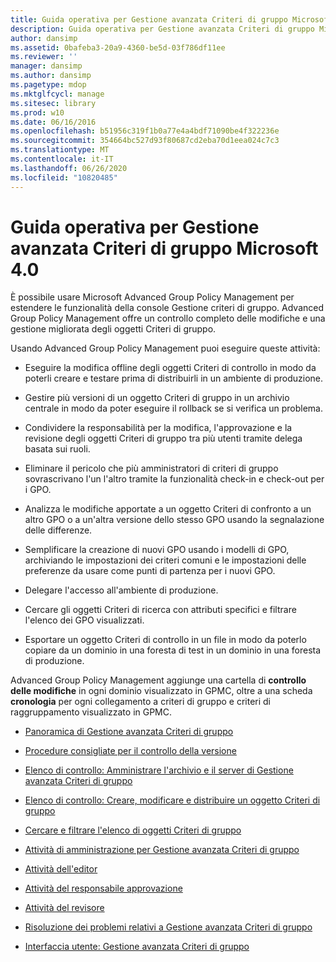 ```yaml
---
title: Guida operativa per Gestione avanzata Criteri di gruppo Microsoft 4.0
description: Guida operativa per Gestione avanzata Criteri di gruppo Microsoft 4.0
author: dansimp
ms.assetid: 0bafeba3-20a9-4360-be5d-03f786df11ee
ms.reviewer: ''
manager: dansimp
ms.author: dansimp
ms.pagetype: mdop
ms.mktglfcycl: manage
ms.sitesec: library
ms.prod: w10
ms.date: 06/16/2016
ms.openlocfilehash: b51956c319f1b0a77e4a4bdf71090be4f322236e
ms.sourcegitcommit: 354664bc527d93f80687cd2eba70d1eea024c7c3
ms.translationtype: MT
ms.contentlocale: it-IT
ms.lasthandoff: 06/26/2020
ms.locfileid: "10820485"
---
```

# Guida operativa per Gestione avanzata Criteri di gruppo Microsoft 4.0


È possibile usare Microsoft Advanced Group Policy Management per estendere le funzionalità della console Gestione criteri di gruppo. Advanced Group Policy Management offre un controllo completo delle modifiche e una gestione migliorata degli oggetti Criteri di gruppo.

Usando Advanced Group Policy Management puoi eseguire queste attività:

-   Eseguire la modifica offline degli oggetti Criteri di controllo in modo da poterli creare e testare prima di distribuirli in un ambiente di produzione.

-   Gestire più versioni di un oggetto Criteri di gruppo in un archivio centrale in modo da poter eseguire il rollback se si verifica un problema.

-   Condividere la responsabilità per la modifica, l'approvazione e la revisione degli oggetti Criteri di gruppo tra più utenti tramite delega basata sui ruoli.

-   Eliminare il pericolo che più amministratori di criteri di gruppo sovrascrivano l'un l'altro tramite la funzionalità check-in e check-out per i GPO.

-   Analizza le modifiche apportate a un oggetto Criteri di confronto a un altro GPO o a un'altra versione dello stesso GPO usando la segnalazione delle differenze.

-   Semplificare la creazione di nuovi GPO usando i modelli di GPO, archiviando le impostazioni dei criteri comuni e le impostazioni delle preferenze da usare come punti di partenza per i nuovi GPO.

-   Delegare l'accesso all'ambiente di produzione.

-   Cercare gli oggetti Criteri di ricerca con attributi specifici e filtrare l'elenco dei GPO visualizzati.

-   Esportare un oggetto Criteri di controllo in un file in modo da poterlo copiare da un dominio in una foresta di test in un dominio in una foresta di produzione.

Advanced Group Policy Management aggiunge una cartella di **controllo delle modifiche** in ogni dominio visualizzato in GPMC, oltre a una scheda **cronologia** per ogni collegamento a criteri di gruppo e criteri di raggruppamento visualizzato in GPMC.

-   [Panoramica di Gestione avanzata Criteri di gruppo](overview-of-advanced-group-policy-management-agpm40.md)

-   [Procedure consigliate per il controllo della versione](best-practices-for-version-control-agpm40.md)

-   [Elenco di controllo: Amministrare l'archivio e il server di Gestione avanzata Criteri di gruppo](checklist-administer-the-agpm-server-and-archive-agpm40.md)

-   [Elenco di controllo: Creare, modificare e distribuire un oggetto Criteri di gruppo](checklist-create-edit-and-deploy-a-gpo-agpm40.md)

-   [Cercare e filtrare l'elenco di oggetti Criteri di gruppo](search-and-filter-the-list-of-gpos.md)

-   [Attività di amministrazione per Gestione avanzata Criteri di gruppo](performing-agpm-administrator-tasks-agpm40.md)

-   [Attività dell'editor](performing-editor-tasks-agpm40.md)

-   [Attività del responsabile approvazione](performing-approver-tasks-agpm40.md)

-   [Attività del revisore](performing-reviewer-tasks-agpm40.md)

-   [Risoluzione dei problemi relativi a Gestione avanzata Criteri di gruppo](troubleshooting-agpm-agpm40.md)

-   [Interfaccia utente: Gestione avanzata Criteri di gruppo](user-interface-advanced-group-policy-management-agpm40.md)

 

 





